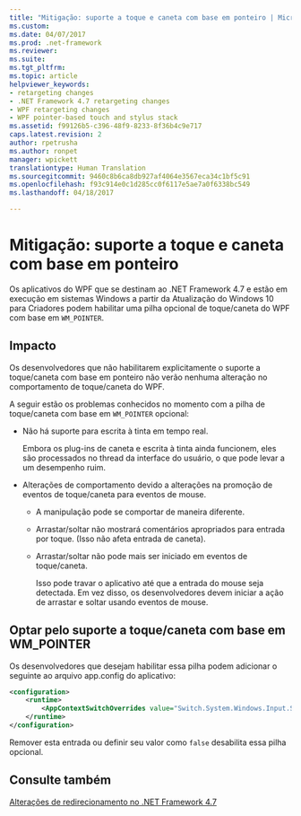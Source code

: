 ```yaml
---
title: "Mitigação: suporte a toque e caneta com base em ponteiro | Microsoft Docs"
ms.custom: 
ms.date: 04/07/2017
ms.prod: .net-framework
ms.reviewer: 
ms.suite: 
ms.tgt_pltfrm: 
ms.topic: article
helpviewer_keywords:
- retargeting changes
- .NET Framework 4.7 retargeting changes
- WPF retargeting changes
- WPF pointer-based touch and stylus stack
ms.assetid: f99126b5-c396-48f9-8233-8f36b4c9e717
caps.latest.revision: 2
author: rpetrusha
ms.author: ronpet
manager: wpickett
translationtype: Human Translation
ms.sourcegitcommit: 9460c8b6ca8db927af4064e3567eca34c1bf5c91
ms.openlocfilehash: f93c914e0c1d285cc0f6117e5ae7a0f6338bc549
ms.lasthandoff: 04/18/2017

---
```

# <a name="mitigation-pointer-based-touch-and-stylus-support"></a>Mitigação: suporte a toque e caneta com base em ponteiro

Os aplicativos do WPF que se destinam ao .NET Framework 4.7 e estão em execução em sistemas Windows a partir da Atualização do Windows 10 para Criadores podem habilitar uma pilha opcional de toque/caneta do WPF com base em `WM_POINTER`.

## <a name="impact"></a>Impacto

Os desenvolvedores que não habilitarem explicitamente o suporte a toque/caneta com base em ponteiro não verão nenhuma alteração no comportamento de toque/caneta do WPF.

A seguir estão os problemas conhecidos no momento com a pilha de toque/caneta com base em `WM_POINTER` opcional:

- Não há suporte para escrita à tinta em tempo real.

   Embora os plug-ins de caneta e escrita à tinta ainda funcionem, eles são processados no thread da interface do usuário, o que pode levar a um desempenho ruim.

- Alterações de comportamento devido a alterações na promoção de eventos de toque/caneta para eventos de mouse.

  - A manipulação pode se comportar de maneira diferente.

  - Arrastar/soltar não mostrará comentários apropriados para entrada por toque. (Isso não afeta entrada de caneta).

  - Arrastar/soltar não pode mais ser iniciado em eventos de toque/caneta.

      Isso pode travar o aplicativo até que a entrada do mouse seja detectada. Em vez disso, os desenvolvedores devem iniciar a ação de arrastar e soltar usando eventos de mouse.

## <a name="opting-in-to-wmpointer-based-touchstylus-support"></a>Optar pelo suporte a toque/caneta com base em WM_POINTER

Os desenvolvedores que desejam habilitar essa pilha podem adicionar o seguinte ao arquivo app.config do aplicativo:

```xml
<configuration>
    <runtime>
        <AppContextSwitchOverrides value="Switch.System.Windows.Input.Stylus.EnablePointerSupport=true"/>
    </runtime>
</configuration>
```

Remover esta entrada ou definir seu valor como `false` desabilita essa pilha opcional.

## <a name="see-also"></a>Consulte também

[Alterações de redirecionamento no .NET Framework 4.7](../../../docs/framework/migration-guide/retargeting-changes-in-the-net-framework-4-7.md)

